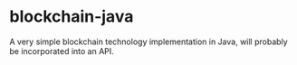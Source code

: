 # blockchain-java
A very simple blockchain technology implementation in Java, will probably be incorporated into an API.
